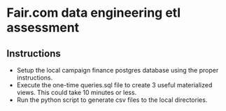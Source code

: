 # Fair.com data engineering etl assessment

## Instructions

* Setup the local campaign finance postgres database using the proper instructions. 
* Execute the one-time queries.sql file to create 3 useful materialized views. This could take 10 minutes or less. 
* Run the python script to generate csv files to the local directories. 

